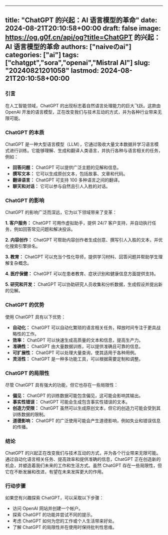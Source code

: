 
---
title: "ChatGPT 的兴起：AI 语言模型的革命"
date: 2024-08-21T20:10:58+00:00
draft: false
image: https://og.g0f.cn/api/og?title=ChatGPT 的兴起：AI 语言模型的革命
authors: ["naiveのai"]
categories: ["ai"]
tags: ["chatgpt","sora","openai","Mistral AI"]
slug: "20240821201058"
lastmod: 2024-08-21T20:10:58+00:00
---
### 引言

在人工智能领域，ChatGPT 的出现标志着自然语言处理能力的巨大飞跃。这款由 OpenAI 开发的语言模型，正在改变我们与技术互动的方式，并为各种行业带来无限可能。

### ChatGPT 的本质

ChatGPT 是一种大型语言模型（LLM），它通过吸收大量文本数据并学习语言模式进行训练。它能够理解、生成和翻译人类语言，并执行各种与语言相关的任务，例如：

- **回答问题：** ChatGPT 可以提供广泛主题的见解和信息。
- **撰写文本：** 它可以生成原创文本，包括故事、文章和代码。
- **翻译语言：** ChatGPT 可支持 100 多种语言之间的翻译。
- **聊天和对话：** 它可以参与自然且引人入胜的对话。

### ChatGPT 的影响

ChatGPT 的影响广泛而深远，它为以下领域带来了变革：

**1. 客户服务：** ChatGPT 可用作虚拟助手，提供 24/7 客户支持，并自动执行任务，例如回答常见问题和解决投诉。

**2. 内容创作：** ChatGPT 可帮助内容创作者生成创意、撰写引人入胜的文本，并优化搜索引擎排名。

**3. 教育：** ChatGPT 可以充当个性化导师，提供学习材料、回答问题并帮助学生理解复杂概念。

**4. 医疗保健：** ChatGPT 可以在患者教育、症状识别和健康信息方面提供支持。

**5. 研究和开发：** ChatGPT 可以协助研究人员收集和分析数据，生成假设并提出新的见解。

### ChatGPT 的优势

使用 ChatGPT 具有以下优势：

- **自动化：** ChatGPT 可以自动化繁琐的语言相关任务，释放时间专注于更具战略性的工作。
- **效率：** ChatGPT 可以快速生成高质量的文本和信息，提高生产力。
- **准确性：** ChatGPT 由大量数据训练，可以提供准确且可靠的信息。
- **可扩展性：** ChatGPT 可以处理大量查询，使其适用于各种用例。
- **灵活性：** ChatGPT 是一种多功能工具，可以根据需要定制和调整。

### ChatGPT 的局限性

尽管 ChatGPT 具有强大的功能，但它也存在一些局限性：

- **偏见：** ChatGPT 的训练数据可能包含偏见，这可能会影响其输出。
- **事实性错误：** ChatGPT 可能会生成包含事实性错误的文本。
- **创造力受限：** ChatGPT 虽然可以生成原创文本，但它的创造力可能会受到其训练数据的限制。
- **道德影响：** ChatGPT 的广泛使用可能会产生道德影响，例如失业和错误信息的传播。

### 结论

ChatGPT 的兴起正在改变我们与技术互动的方式，并为各个行业带来无限可能。通过自动化语言相关任务、提高效率和提供准确的信息，ChatGPT 正在创造新的机会，并塑造着我们未来的工作和生活方式。虽然 ChatGPT 存在一些局限性，但它在不断发展和改进，有望在未来发挥更大的作用。

### 行动步骤

如果您有兴趣探索 ChatGPT，可以采取以下步骤：

- 访问 OpenAI 网站并创建一个帐户。
- 探索 ChatGPT 的功能并尝试不同的提示。
- 考虑 ChatGPT 如何为您的工作或个人生活带来好处。
- 了解 ChatGPT 的局限性并在使用时保持批判性思维。